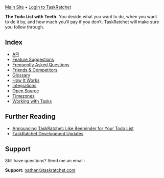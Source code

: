 [Main Site](https://taskratchet.com) • [Login to TaskRatchet](https://app.taskratchet.com/)

**The Todo List with Teeth.** You decide what you want to do, when you want to do it by, and how much you’ll pay if you don’t. TaskRatchet will make sure you follow through.

## Index

- [API](api.md)
- [Feature Suggestions](https://taskratchet.consider.it/)
- [Frequently Asked Questions](faq.md)
- [Friends & Competitors](friends.md)
- [Glossary](glossary.md)
- [How It Works](works.md)
- [Integrations](integrations.md)
- [Open Source](open-source.md)
- [Timezones](timezones.md)
- [Working with Tasks](working-with-tasks.md)

## Further Reading

- [Announcing TaskRatchet: Like Beeminder for Your Todo List](https://blog.beeminder.com/taskratchet/)
- [TaskRatchet Development Updates](https://forum.beeminder.com/t/taskratchet-development-updates/5037)

## Support

Still have questions? Send me an email:

**Support:** nathan@taskratchet.com
